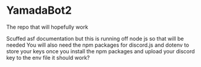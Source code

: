 # YamadaBot2
 The repo that will hopefully work

Scuffed asf documentation but this is running off node js so that will be needed
You will also need the npm packages for discord.js and dotenv to store your keys
once you install the npm packages and upload your discord key to the env file it 
should work?